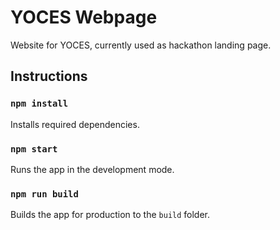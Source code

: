 # YOCES Webpage

Website for YOCES, currently used as hackathon landing page.

## Instructions

### `npm install`

Installs required dependencies.

### `npm start`

Runs the app in the development mode.

### `npm run build`

Builds the app for production to the `build` folder.